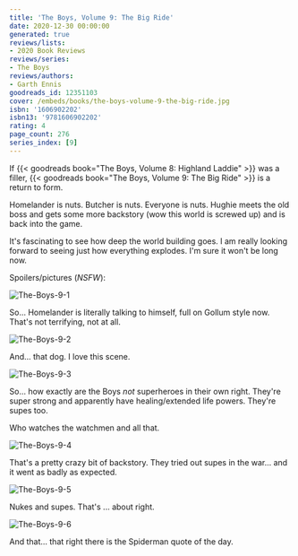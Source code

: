 ```yaml
---
title: 'The Boys, Volume 9: The Big Ride'
date: 2020-12-30 00:00:00
generated: true
reviews/lists:
- 2020 Book Reviews
reviews/series:
- The Boys
reviews/authors:
- Garth Ennis
goodreads_id: 12351103
cover: /embeds/books/the-boys-volume-9-the-big-ride.jpg
isbn: '1606902202'
isbn13: '9781606902202'
rating: 4
page_count: 276
series_index: [9]
---
```

If {{< goodreads book="The Boys, Volume 8: Highland Laddie" >}} was a filler, {{< goodreads book="The Boys, Volume 9: The Big Ride" >}} is a return to form.  

Homelander is nuts. Butcher is nuts. Everyone is nuts. Hughie meets the old boss and gets some more backstory (wow this world is screwed up) and is back into the game.  

<!--more-->

It's fascinating to see how deep the world building goes. I am really looking forward to seeing just how everything explodes. I'm sure it won't be long now.  

Spoilers/pictures (*NSFW*):  

![The-Boys-9-1](/embeds/books/attachments/the-boys-9-1.jpg)  

So... Homelander is literally talking to himself, full on Gollum style now. That's not terrifying, not at all.  

![The-Boys-9-2](/embeds/books/attachments/the-boys-9-2.jpg)  

And... that dog. I love this scene.  

![The-Boys-9-3](/embeds/books/attachments/the-boys-9-3.jpg)  

So... how exactly are the Boys *not* superheroes in their own right. They're super strong and apparently have healing/extended life powers. They're supes too.  

Who watches the watchmen and all that.  

![The-Boys-9-4](/embeds/books/attachments/the-boys-9-4.jpg)  

That's a pretty crazy bit of backstory. They tried out supes in the war... and it went as badly as expected.  

![The-Boys-9-5](/embeds/books/attachments/the-boys-9-5.jpg)  

Nukes and supes. That's ... about right.  

![The-Boys-9-6](/embeds/books/attachments/the-boys-9-6.jpg)  

And that... that right there is the Spiderman quote of the day.